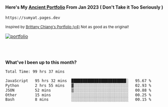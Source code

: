 #### Here's My [Ancient Portfolio](https://sumyat.pages.dev) From Jan 2023 ( Don't Take it Too Seriously ) 
````bash
https://sumyat.pages.dev 
````

<sub>Inspired by [Brittany Chiang's Portfolio (v4)](https://v4.brittanychiang.com/) Not as good as the original!</sub>


<a href='https://sumyat.pages.dev/'>
    <img src='https://github.com/sumyat-aung/sumyat-aung/assets/108873224/c9b4f2be-c585-4dd3-84e1-692c3854a6d8' alt='portfolio' align='center' />
</a>


<br />
<br />


<br />
<br />

**What've I been up to this month?**

<!--START_SECTION:waka-->

```txt
Total Time: 99 hrs 37 mins

JavaScript   95 hrs 32 mins  ████████████████████████░   95.67 %
Python       2 hrs 55 mins   ▓░░░░░░░░░░░░░░░░░░░░░░░░   02.93 %
JSON         52 mins         ▒░░░░░░░░░░░░░░░░░░░░░░░░   00.88 %
Other        15 mins         ░░░░░░░░░░░░░░░░░░░░░░░░░   00.25 %
Bash         8 mins          ░░░░░░░░░░░░░░░░░░░░░░░░░   00.15 %
```

<!--END_SECTION:waka-->




